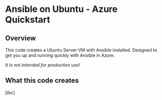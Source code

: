 # Ansible on Ubuntu - Azure Quickstart

## Overview
This code creates a Ubuntu Server VM with Ansible installed. Designed to get you up and running quickly with Ansible in Azure. 

*It is not intended for production use!*

## What this code creates

[tbc]
